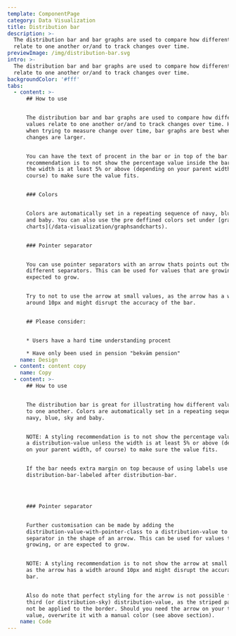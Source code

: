 ```yaml
---
template: ComponentPage
category: Data Visualization
title: Distribution bar
description: >-
  The distribution bar and bar graphs are used to compare how different values
  relate to one another or/and to track changes over time. 
previewImage: /img/distribution-bar.svg
intro: >-
  The distribution bar and bar graphs are used to compare how different values
  relate to one another or/and to track changes over time. 
backgroundColor: '#fff'
tabs:
  - content: >-
      ## How to use


      The distribution bar and bar graphs are used to compare how different
      values relate to one another or/and to track changes over time. However,
      when trying to measure change over time, bar graphs are best when the
      changes are larger.


      You can have the text of procent in the bar or in top of the bar. A
      recommendation is to not show the percentage value inside the bar unless
      the width is at least 5% or above (depending on your parent width, of
      course) to make sure the value fits.


      ### Colors


      Colors are automatically set in a repeating sequence of navy, blue, sky
      and baby. You can also use the pre deffined colors set under [graphs and
      charts](/data-visualization/graphsandcharts).


      ### Pointer separator


      You can use pointer separators with an arrow thats points out the
      different separators. This can be used for values that are growing, or are
      expected to grow.


      Try to not to use the arrow at small values, as the arrow has a width
      around 10px and might disrupt the accuracy of the bar.


      ## Please consider:


      * Users have a hard time understanding procent

      * Have only been used in pension "bekväm pension"
    name: Design
  - content: content copy
    name: Copy
  - content: >-
      ## How to use


      The distribution bar is great for illustrating how different values relate
      to one another. Colors are automatically set in a repeating sequence of
      navy, blue, sky and baby.


      NOTE: A styling recommendation is to not show the percentage value inside
      a distribution-value unless the width is at least 5% or above (depending
      on your parent width, of course) to make sure the value fits.


      If the bar needs extra margin on top because of using labels use the class
      distribution-bar-labeled after distribution-bar.




      ### Pointer separator


      Further customisation can be made by adding the
      distribution-value-with-pointer-class to a distribution-value to have the
      separator in the shape of an arrow. This can be used for values that are
      growing, or are expected to grow.


      NOTE: A styling recommendation is to not show the arrow at small values,
      as the arrow has a width around 10px and might disrupt the accuracy of the
      bar.


      Also do note that perfect styling for the arrow is not possible for the
      third (or distribution-sky) distribution-value, as the striped pattern can
      not be applied to the border. Should you need the arrow on your third
      value, overwrite it with a manual color (see above section).
    name: Code
---
```


